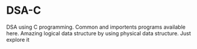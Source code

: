 # DSA-C
DSA using C programming. Common and importents programs available here. Amazing logical data structure by using physical data structure. Just explore it
